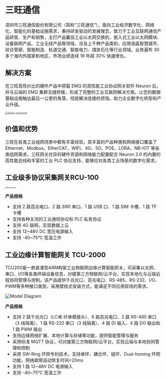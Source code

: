 # 三旺通信

深圳市三旺通信股份有限公司（简称“三旺通信”），面向工业经济数字化、网络化、智能化的基础设施需求，秉持研发驱动的发展理念，致力于工业互联网通信产品研发、生产和销售，主打产品囊括工业以太网交换机、嵌入式工业以太网模块、设备联网产品、工业无线产品等领域，涉及上千种产品类别，应用涵盖智慧城市、综合管廊、智能制造、轨道交通、智能电力、煤炭石化等行业领域。业务遍布 30 多个海内外国家和地区，市场业绩连续 19 年超 30% 快速增长。

## 解决方案

在三旺高性价比的硬件产品中搭载 EMQ 的高性能工业协议网关软件 Neuron 后，并与云端的 EMQ 集群无缝桥接，形成了完整的工业互联网解决方案。让您的数据基础设施触达最后一公里的角落，彻底解决连接的烦恼。助力企业数字化转型和产业升级。

<img src="./assets/3one-scenario1.png" alt="3one-scenario1" style="zoom:60%;" />

## 价值和优势

三旺在各类工业组网场景中都有丰富经验，其丰富的产品种类和网络接口覆盖了 Ethernet、Modbus、EtherCAT、WIFI、4G、5G、POE、LORA、NB-IOT 等各类组网需求。三旺网关优异的硬件资源和网络能力配置配合 Neuron 2.0 的内置的高性能总线和丰富的工业 PLC 协议支持，能够应对各类工业场景的数字化需求。

## 工业级多协议采集网关RCU-100

<img src="./assets/3one-rcu100.png" alt="Model Diagram" style="zoom:30%;" />

**产品规格**

- 支持 2 路百兆电口、2 路 3IN1 串口、1 路 USB 口、1 路 SIM 卡槽、1 路 TF 卡槽
- 支持各种主流的工业通信协议和 PLC 私有协议
- 支持 4G 联网，实现数据上云
- 支持 12~48V DC 宽压电源输入
- 支持 -40~75℃ 宽温工作

## 工业边缘计算智能网关 TCU-2000

TCU200是一款紧凑型ARM构架工业物联网边缘计算智能网关，可采集以太网、串口、I/O等各类终端设备信息，对接第三方物联网/云平台，实现本地化与云端远程协同管理与控制。该产品提供千兆光口、百兆电口、RS-485、RS-232、I/O、PWM等多种接口类型，采用壁挂式安装方式，能满足不同应用现场的需求。

![Model Diagram](./assets/3one-tcu2000.png)

**产品规格**

- 支持 2 路千兆光口（LC单 纤单模接头）、6 路百兆电口、2 路 RS-485 串口（3 线隔离）、1 路 RS-232 串口（3 线隔离）、4 路 DI 输入、4 路 DO 输出和 1 路 PWM 输出
- 支持边缘网络扩展、本地计算与存储等功能，提供智能管理与服务
- 采用标准 MQTT 协议，可对接第三方物联网/云平台，实现云端与本地协同管理和控制
- 采用 SW-Ring 环网专利技术，支持单环、耦合环、链环、Dual-homing 环网功能，网络故障自动恢复时间<20ms
- 支持 1 路 12~48V DC 电源输入
- 支持 -40~75℃ 宽温工作



